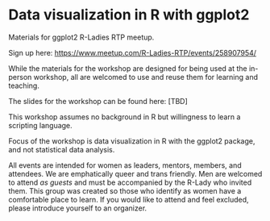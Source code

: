 # Data visualization in R with ggplot2

Materials for ggplot2 R-Ladies RTP meetup.

Sign up here: https://www.meetup.com/R-Ladies-RTP/events/258907954/

While the materials for the workshop are designed for being used at the in-person
workshop, all are welcomed to use and reuse them for learning and teaching.

The slides for the workshop can be found here: [TBD]

This workshop assumes no background in R but willingness to learn a scripting
language.

Focus of the workshop is data visualization in R with the ggplot2 package, and
not statistical data analysis.

All events are intended for women as leaders, mentors, members, and attendees. We are emphatically queer and trans friendly. Men are welcomed to attend *as guests* and must be accompanied by the R-Lady who invited them. This group was created so those who identify as women have a comfortable place to learn. If you would like to attend and feel excluded, please introduce yourself to an organizer.
